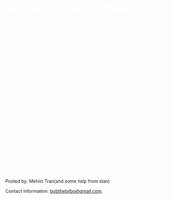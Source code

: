 <DOCTYPE html>
<html>
<head>
<style>
div {
    border: 1px solid black;
    background-color: lightgrey;
    padding: 50px 30px 50px 80px;
}
</style>
</head>
<body background="http://na.leagueoflegends.com/sites/default/files/upload/art/morgana_vs_ahri_3.jpg">
<h1 style="color:white;"><b>Strategies and Laning Phase</b></h1>



<br>
<p style="color:white;">Laning phase can be difficult to think through.Its also one of the most influencial phases of the game and for many players its the reason why they lose games or why they win games.This video above showcases animation cancels,auto attack resets,and other tips to help you strategize against your laners.</p>

<br><br><br>
<h2 style="color:white;"><b>Early game Lane Phase</b></h2>
<p style="color:white;">The early game can influence your games very heavily,as they can give you a lead,but does not mean it ensures victory.Early game is a test to see whether you can withstand being tilted or can carefully make your way to mid game without as less casualties as possible.</p>

<br><br><br>
<h2 style="color:white;"><b></b></h2>
<p style="color:white;"></p>

<br><br><br>
<h2 style="color:white;"><b></b></h2>
<p style="color:white;"></p>

</body>

<footer>
  <p>Posted by: Melvin Tran(and some help from stan)</p>
  <p>Contact information: <a href="bobthebilbo@gmail.com">
  bobthebilbo@gmail.com</a>.</p>
</footer>
</html>
